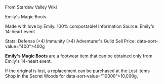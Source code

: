 From Stardew Valley Wiki

Emily's Magic Boots

Made with love by Emily. 100% compostable! Information Source: Emily's 14-heart event

Stats: Defense (+4) Immunity (+4) Adventurer's Guild Sell Price: data-sort-value="400"&gt;400g

**Emily's Magic Boots** are a footwear item that can be obtained only from Emily's 14-heart event.

If the original is lost, a replacement can be purchased at the Lost Items Shop in the Secret Woods for data-sort-value="10000"&gt;10,000g.